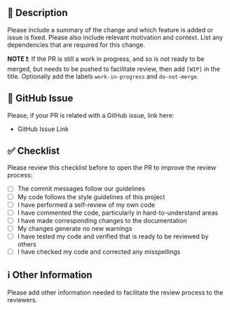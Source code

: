 ## 📝 Description

Please include a summary of the change and which feature is added or issue is fixed. Please also include relevant
motivation and context. List any dependencies that are required for this change.

**NOTE ❗**: If the PR is still a work in progress, and so is not ready to be merged, but needs to be pushed to
facilitate review, then add `[WIP]` in the title. Optionally add the labels `work-in-progress` and `do-not-merge`.

## 🎫 GitHub Issue

Please, if your PR is related with a GitHub issue, link here:

- GitHub Issue Link

## ✅ Checklist

Please review this checklist before to open the PR to improve the review process:

- [ ] The commit messages follow our guidelines
- [ ] My code follows the style guidelines of this project
- [ ] I have performed a self-review of my own code
- [ ] I have commented the code, particularly in hard-to-understand areas
- [ ] I have made corresponding changes to the documentation
- [ ] My changes generate no new warnings
- [ ] I have tested my code and verified that is ready to be reviewed by others
- [ ] I have checked my code and corrected any misspellings

## ℹ️ Other Information

Please add other information needed to facilitate the review process to the reviewers.
